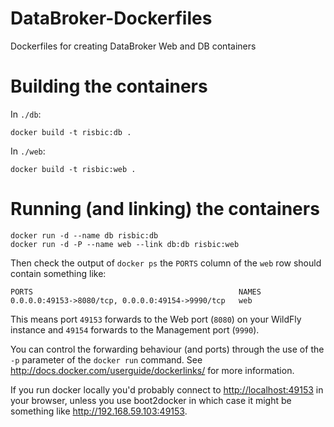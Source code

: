 # DataBroker-Dockerfiles

Dockerfiles for creating DataBroker Web and DB containers

# Building the containers

In `./db`:

    docker build -t risbic:db .

In `./web`:

    docker build -t risbic:web .

# Running (and linking) the containers

    docker run -d --name db risbic:db
    docker run -d -P --name web --link db:db risbic:web

Then check the output of `docker ps` the `PORTS` column of the `web` row should contain something like:

    PORTS                                              NAMES
    0.0.0.0:49153->8080/tcp, 0.0.0.0:49154->9990/tcp   web

This means port `49153` forwards to the Web port (`8080`) on your WildFly instance and `49154` forwards to the Management port (`9990`). 

You can control the forwarding behaviour (and ports) through the use of the `-p` parameter of the `docker run` command. See <http://docs.docker.com/userguide/dockerlinks/> for more information.

If you run docker locally you'd probably connect to <http://localhost:49153> in your browser, unless you use boot2docker in which case it might be something like <http://192.168.59.103:49153>.
